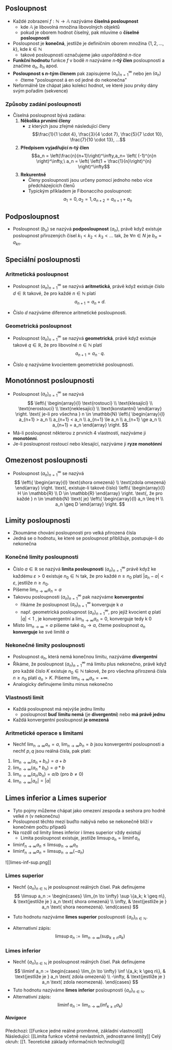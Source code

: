 ## Posloupnost
- Každé zobrazení $f: \mathbb{N} \to \mathbb{A}$ nazýváme **číselná posloupnost**
	- kde $\mathbb{A}$ je libovolná množina libovolných objektů
	- pokud je oborem hodnot číselný, pak mluvíme o **číselné posloupnosti**
- Posloupnost je **konečná**, jestliže je definičním oborem množina $\{1, 2, ..., k\}$, kde $k \in \mathbb{N}$
	- takové posloupnosti označujeme jako *uspořádáná $n$-tice*
- **Funkční hodnotu** funkce $f$ v bodě $n$ nazýváme $n$**-tý člen** posloupnosti a značíme $a_{n},\   b_{n}$ apod.
- **Posloupnost s $n$-tým členem** pak zapisujeme $(a_{n})^{\infty}_{n=1}$ nebo jen $(a_{n})$
	- čteme "posloupnost á en od jedné do nekonečna"
- Neformálně lze chápat jako kolekci hodnot, ve které jsou prvky dány svým pořadím (sekvence)

### Způsoby zadání posloupnosti
- Číselná posloupnost bývá zadána:
	1. **Několika prvními členy** 
		- z kterých jsou zřejmé následující členy $$\frac{1}{1 \cdot 4}, \frac{3}{4 \cdot 7}, \frac{5}{7 \cdot 10}, \frac{7}{10 \cdot 13}, ...$$
	1. **Předpisem vyjadřující n-tý člen** $$a_n = \left(\frac{n}{n+1}\right)^\infty,a_n=  \left( (-1)^{n}n \right)^\infty,\ a_n = \left( \left(1 + \frac{1}{n}\right)^{n} \right)^\infty$$
	2. **Rekurentně**
		- Členy posloupnosti jsou určeny pomocí jednoho nebo více předcházejících členů
		- Typickým příkladem je Fibonacciho posloupnost: $$a_1=0, a_2=1, a_{n+2}=a_{n+1}+a_n$$
## Podposloupnost
- Posloupnost $(b_{n})$ se nazývá **podposloupnost** $(a_{n})$, právě když existuje posloupnost přirozených čísel $k_{1} < k_{2} < k_{3} < ...$ tak, že $\forall{n \in N}$ je $b_{n} = a_{kn}$.

## Speciální posloupnosti
### Aritmetická posloupnost
- Posloupnost $(a_n)_{n=1}^{\infty}$ se nazývá **aritmetická**, právě když existuje číslo $d \in \mathbb{R}$ takové, že pro každé $n \in \mathbb{N}$ platí
$$
a_{n+1} = a_n + d. \tag{6.1}
$$

- Číslo $d$ nazýváme diference aritmetické posloupnosti.

### Geometrická posloupnost
- Posloupnost $(a_n)_{n=1}^{\infty}$ se nazývá **geometrická**, právě když existuje takové $q \in \mathbb{R}$, že pro libovolné $n \in \mathbb{N}$ platí
$$
a_{n+1} = a_n \cdot q. \tag{6.3}
$$

- Číslo $q$ nazýváme kvocientem geometrické posloupnosti.


## Monotónnost posloupnosti
- Posloupnost $(a_n)_{n=1}^{\infty}$ se nazývá
$$
\left\{
\begin{array}{l}
\text{rostoucí} \\
\text{klesající} \\
\text{nerostoucí} \\
\text{neklesající} \\
\text{konstantní}
\end{array}
\right.
\text{ je-li pro všechna } n \in \mathbb{N}
\left\{
\begin{array}{l}
a_{n+1} > a_n \\
a_{n+1} < a_n \\
a_{n+1} \le a_n \\
a_{n+1} \ge a_n \\
a_{n+1} = a_n
\end{array}
\right.
$$
- Má-li posloupnost některou z prvních 4 vlastností, nazýváme ji **monotónní**.
- Je-li posloupnost rostoucí nebo klesající, nazýváme ji **ryze monotónní**

## Omezenost posloupnosti
- Posloupnost $(a_n)_{n=1}^{\infty}$ se nazývá
$$
\left\{
\begin{array}{l}
\text{shora omezená} \\
\text{zdola omezená}
\end{array}
\right.
\text{, existuje-li takové číslo}
\left\{
\begin{array}{l}
H \in \mathbb{R} \\
D \in \mathbb{R}
\end{array}
\right.
\text{, že pro každé } n \in \mathbb{N} \text{ je}
\left\{
\begin{array}{l}
a_n \leq H \\
a_n \geq D
\end{array}
\right.
$$

## Limity posloupnosti
- Zkoumáme chování posloupnosti pro velká přirozená čísla
- Jedná se o hodnotu, ke které se posloupnost přibližuje, postupuje-li do nekonečna

### Konečné limity posloupnosti
- Číslo $a \in \mathbb{R}$ se nazývá **limita posloupnosti** $(a_n)_{n=1}^{\infty}$ právě když ke každému $\varepsilon > 0$ existuje $n_0 \in \mathbb{N}$ tak, že pro každé $n \geq n_0$ platí $|a_n - a| < \varepsilon$, jestliže $n \geq n_0$.
- Píšeme $\lim_{{n \to \infty}} a_n = a$
- Takovou posloupnosti $(a_n)_{n=1}^{\infty}$ pak nazýváme **konvergentní**
	- říkáme že posloupnost $(a_n)_{n=1}^{\infty}$ konverguje k $a$
	- např. geometrická posloupnost $(a_n)_{n=1}^\infty$, pro jejíž kvocient $q$ platí $|q| < 1$ , je konvergentní a  $\lim_{{n \to \infty}} a_n = 0$, konverguje tedy k 0
- Místo $\lim_{{n \to \infty}} = a$ píšeme také $a_{n} \to a$, čteme posloupnost $a_n$ **konverguje** ke své limitě $a$ 

### Nekonečné limity posloupnosti
- Posloupnost $a_n$, která nemá konečnou limitu, nazýváme **divergentní**
- Říkáme, že posloupnost $(a_n)_{n=1}^{\infty}$ má limitu plus nekonečno, právě když pro každé číslo $K$ existuje $n_0 \in \mathbb{N}$ takové, že pro všechna přirozená čísla $n \geq n_0$ platí $a_n > K$. Píšeme $\lim_{{n \to \infty}} a_n = +\infty$.
- Analogicky definujeme limitu minus nekonečno

### Vlastnosti limit 
-  Každá posloupnost má nejvýše jednu limitu 
	- posloupnost **buď limitu nemá** (je **divergentní**) nebo **má právě jednu**
- Každá konvergentní posloupnost **je omezená**

### Aritmetické operace s limitami
- Nechť $\lim_{n \to \infty} a_n = a$, $\lim_{n \to \infty} b_n = b$ jsou konvergentní posloupnosti a nechť $p, q$ jsou reálná čísla, pak platí:
1. $\lim_{n \to \infty} (a_n + b_n) = a + b$
2.  $\lim_{n \to \infty} (a_n * b_n) = a * b$
3.  $\lim_{n \to \infty} (a_n / b_n) = a / b$  (pro $b \neq 0$)
4. $\lim_{n \to \infty} |a_n| = |a|$

## Limes inferior a Limes superior
- Tyto pojmy můžeme chápat jako omezení zespoda a seshora pro hodně velké $n$ (v nekonečnu)
- Posloupnost těchto mezí buďto nabývá nebo se nekonečně blíží v konečném počtu případů
- Na rozdíl od limity limes inferior i limes superior vždy existují
	- Limita posloupnost existuje, jestliže $\limsup a_n = \liminf a_n$
- $\liminf_{n \to \infty} a_n \leq \limsup_{n \to \infty} a_n$
- $\liminf_{n \to \infty} a_n = \limsup_{n \to \infty} (-a_n)$

![[limes-inf-sup.png]]
### Limes superior
- Nechť $\{a_n\}_{n \in \mathbb{N}}$ je posloupnost reálných čísel. Pak definujeme
$$
\limsup a_n := 
\begin{cases} 
\lim_{n \to \infty} \sup \{a_k; k \geq n\}, & \text{jestliže je } a_n \text{ shora omezená} \\
\infty, & \text{jestliže je } a_n \text{ shora neomezená}.
\end{cases}
$$

- Tuto hodnotu nazýváme **limes superior** posloupnosti $\{a_n\}_{n \in \mathbb{N}}$. 
- Alternativní zápis: $$
\limsup a_n := \lim_{n \to \infty} (\sup_{k \geq n} a_k)
$$
### Limes inferior
- Nechť $\{a_n\}_{n \in \mathbb{N}}$ je posloupnost reálných čísel. Pak definujeme
$$
\liminf a_n := 
\begin{cases} 
\lim_{n \to \infty} \inf \{a_k; k \geq n\}, & \text{jestliže je } a_n \text{ zdola omezená} \\
-\infty, & \text{jestliže je } a_n \text{ zdola neomezená}.
\end{cases}
$$
- Tuto hodnotu nazýváme **limes inferior** posloupnosti $\{a_n\}_{n \in \mathbb{N}}$. 
- Alternativní zápis: $$
\liminf a_n := \lim_{n \to \infty} (\inf_{k \geq n} a_k)
$$

##### Navigace

Předchozí: [[Funkce jedné reálné proměnné, základní vlastnosti]]
Následující: [[Limita funkce včetně nevlastních, jednostranné limity]]
Celý okruh: [[1. Teoretické základy informačních technologií]]
